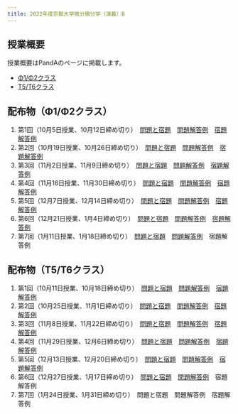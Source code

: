 ```yaml
---
title: 2022年度京都大学微分積分学（演義）B
---
```


## 授業概要

授業概要はPandAのページに掲載します。

- [Φ1/Φ2クラス](https://panda.ecs.kyoto-u.ac.jp/portal/site/2022-888-N150-013/)
- [T5/T6クラス](https://panda.ecs.kyoto-u.ac.jp/portal/site/2022-888-N150-018/)

## 配布物（Φ1/Φ2クラス）

1. 第1回（10月5日授業、10月12日締め切り）　[問題と宿題](phi1phi2_1_problem.pdf)　[問題解答例](phi1phi2_1_solution_a.pdf)　[宿題解答例](phi1phi2_1_solution_b.pdf)
2. 第2回（10月19日授業、10月26日締め切り）　[問題と宿題](phi1phi2_2_problem.pdf)　[問題解答例](phi1phi2_2_solution_a.pdf)　[宿題解答例](phi1phi2_2_solution_b.pdf)
3. 第3回（11月2日授業、11月9日締め切り）　[問題と宿題](phi1phi2_3_problem.pdf)　[問題解答例](phi1phi2_3_solution_a.pdf)　[宿題解答例](phi1phi2_3_solution_b.pdf)
4. 第4回（11月16日授業、11月30日締め切り）　[問題と宿題](phi1phi2_4_problem.pdf)　[問題解答例](phi1phi2_4_solution_a.pdf)　[宿題解答例](phi1phi2_4_solution_b.pdf)
5. 第5回（12月7日授業、12月14日締め切り）　[問題と宿題](phi1phi2_5_problem.pdf)　[問題解答例](phi1phi2_5_solution_a.pdf)　[宿題解答例](phi1phi2_5_solution_b.pdf)
6. 第6回（12月21日授業、1月4日締め切り）　[問題と宿題](phi1phi2_6_problem.pdf)　[問題解答例](phi1phi2_6_solution_a.pdf)　[宿題解答例](phi1phi2_6_solution_b.pdf)
7. 第7回（1月11日授業、1月18日締め切り）　[問題と宿題](phi1phi2_7_problem.pdf)　[問題解答例](phi1phi2_7_solution_a.pdf)　宿題解答例

## 配布物（T5/T6クラス）

1. 第1回（10月11日授業、10月18日締め切り）　[問題と宿題](t5t6_1_problem.pdf)　[問題解答例](t5t6_1_solution_a.pdf)　[宿題解答例](t5t6_1_solution_b.pdf)
2. 第2回（10月25日授業、11月1日締め切り）　[問題と宿題](t5t6_2_problem.pdf)　[問題解答例](t5t6_2_solution_a.pdf)　[宿題解答例](t5t6_2_solution_b.pdf)
3. 第3回（11月8日授業、11月22日締め切り）　[問題と宿題](t5t6_3_problem.pdf)　[問題解答例](t5t6_3_solution_a.pdf)　[宿題解答例](t5t6_3_solution_b.pdf)
4. 第4回（11月29日授業、12月6日締め切り）　[問題と宿題](t5t6_4_problem.pdf)　[問題解答例](t5t6_4_solution_a.pdf)　[宿題解答例](t5t6_4_solution_b.pdf)
5. 第5回（12月13日授業、12月20日締め切り）　[問題と宿題](t5t6_5_problem.pdf)　[問題解答例](t5t6_5_solution_a.pdf)　[宿題解答例](t5t6_5_solution_b.pdf)
6. 第6回（12月27日授業、1月17日締め切り）　[問題と宿題](t5t6_6_problem.pdf)　[問題解答例](t5t6_6_solution_a.pdf)　宿題解答例
7. 第7回（1月24日授業、1月31日締め切り）　問題と宿題　問題解答例　宿題解答例
